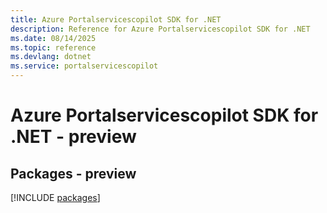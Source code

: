 ```yaml
---
title: Azure Portalservicescopilot SDK for .NET
description: Reference for Azure Portalservicescopilot SDK for .NET
ms.date: 08/14/2025
ms.topic: reference
ms.devlang: dotnet
ms.service: portalservicescopilot
---
```

# Azure Portalservicescopilot SDK for .NET - preview
## Packages - preview
[!INCLUDE [packages](portalservicescopilot-index.md)]